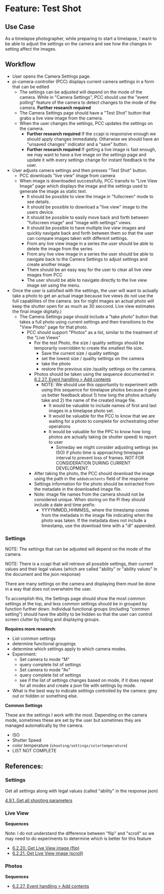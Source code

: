 # Feature: Test Shot

## Use Case
As a timelapse photographer, while preparing to start a timelapse, I want to be able to adjust the settings on the 
camera and see how the changes in setting affect the images.

## Workflow
* User opens the Camera Settings page.
* pi-camera-controller (PCC) displays current camera settings in a form that can be edited
  * The settings can be adjusted will depend on the mode of the camera. While in "Camera Settings", PCC should use the
    "event polling" feature of the camera to detect changes to the mode of the camera. **Further research required**
  * The Camera Settings page should have a "Test Shot" button that grabs a live view image from the camera.
  * When the user changes the settings, PCC updates the settings on the camera.
    * **Further research required** If the ccapi is responsive enough we should apply changes immediately. Otherwise we should have an "unsaved changes" indicator and a "save" button.
    * **Further research required** If getting a live image is fast enough, we may want to have a live image on the settings page and update it with every settings change for instant feedback to the user.
* User adjusts camera settings and then presses "Test Shot" button.
  * PCC downloads "live view" image from camera
  * When image is downloaded successfully, PCC transits to "Live View Image" page which displays the image and the settings
    used to generate the image as static text. 
    * It should be possible to view the image in "fullscreen" mode to see details.
    * It should be possible to download a "live view" image to the users device.
    * It should be possible to easily move back and forth between "fullscreen image" and "image with settings" views.
    * It should be possible to have multiple live view images and quickly navigate back and forth between them so that
      the user can compare images taken with different settings.
    * From any live view image in a series the user should be able to delete the image from the series
    * From any live view image in a series the user should be able to navigate back to the Camera Settings to adjust 
      settings and create another image.
    * There should be an easy way for the user to clear all live view images from PCC
    * The user should be able to navigate directly to the live view image set using the menu.
* Once the user is satisfied with the settings, the user will want to actually take a photo to get an actual image
  because live views do not use the full capablities of the camera. (ex for night images an actual photo will keep the shutter open for as much as 30 seccond. Live view estimates the final image digitally.)
  * The Camera Settings page should include a "take photo" button that takes a full photo using current settings and then transitions to the "View Photo" page for that photo.
    * PCC should support "Photos" as a list, similar to the treatment of the "Live Views"
      * For the test Photo, the size / quality settings should be temporarily overridden to create the smallest file size.
        * Save the current size / quality settings
        * set the lowest size / quality settings on the camera
        * take the photo
        * restore the previous size /quality settings on the camera.
      * Photos should be taken using the sequence documented in [6.2.27. Event handling > Add contents](../CameraControlAPI_Reference_v140/6.2.%20CCAPI%20Sequences.md#add-contents)
        * NOTE: We should use this opportunity to experiment with using this sequence for timelapse photos because it gives us better feedback about 1) how long the photos actually take and 2) the name of the created image file. 
          * It would be valuable to include names of first and last images in a timelapse photo set.
          * It would be valuable for the PCC to know that we are waiting for a photo to complete for orchestrating other operations
          * It would be valuable for the PPC to know how long photos are actually taking (ie shutter speed) to report to user
            * Someday we might consider adjusting settings (ex ISO) if photo time is approaching timelapse interval to prevent loss of frames. NOT FOR CONSIDERATION DURING CURRENT DEVELOPMENT.
      * After taking the photo, the PCC should download the image using the path in the `addedcontents` field of the response
      * Settings information for the photo should be extracted from the metadate in the downloaded image file.
      * Note: image file names from the camera should not be considered unique. When storing on the Pi they should include a date and time prefix:
        * YYYYMMDD_HHMMSS_<imagefile name> where the timestamp comes from the metadata in the image file indicating when the photo was taken. If the metadata does not include a timestamp, use the download time with a "dl" appended.

### Settings
NOTE: The settings that can be adjusted will depend on the mode of the camera.

NOTE: There is a ccapi that will retrieve all possible settings, their current values and their legal values (which are called "ability" or "ability values" in the document and the json response)

There are many settings on the camera and displaying them must be done in a way that does not overwhelm the user. 

To accomplish this, the Settings page should show the most common settings at the top, and less 
common settings should be in grouped by function further down. Individual functional groups (including "common setting")
should have the ability to be hidden so that the user can control screen clutter by hiding and displaying groups.

**Requires more research**: 
* List common settings
* determine functional groupings
* determine which settings apply to which camera modes.
* Experiment:
  * Set camera to mode "M"
  * query complete list of settings
  * Set camera to mode "Av"
  * query complete list of settings
  * see if the list of settings changes based on mode, if it does repeat for all modes and create a json file with settings by mode.
* What is the best way to indicate settings controlled by the camera: grey out or hidden or something else.


**Common Settings**

These are the settings I work with the most. Depending on the camera mode, sometimes these are set by the
user but sometimes they are managed automatically by the camera. 

* ISO
* Shutter Speed
* color temperature (`shooting/settings/colortemperature`)
* LIST NOT COMPLETE

## References:

### Settings

Get all settings along with legal values (called "ability" in the response json)

[4.9.1. Get all shooting parameters](../CameraControlAPI_Reference_v140/4.9.%20Shooting%20Settings%20A.md#491-get-all-shooting-parameters)
### Live View

**Sequences**

Note: I do not understand the difference between "flip" and "scroll" so we may need to do experiments to determine
which is better for this feature

* [6.2.20. Get Live View image (flip)](../CameraControlAPI_Reference_v140/6.2.%20CCAPI%20Sequences.md#6220-get-live-view-image-flip)
* [6.2.21. Get Live View image (scroll)](../CameraControlAPI_Reference_v140/6.2.%20CCAPI%20Sequences.md#6221-get-live-view-image-scroll)

### Photos

**Sequences**

* [6.2.27. Event handling > Add contents](../CameraControlAPI_Reference_v140/6.2.%20CCAPI%20Sequences.md#add-contents)